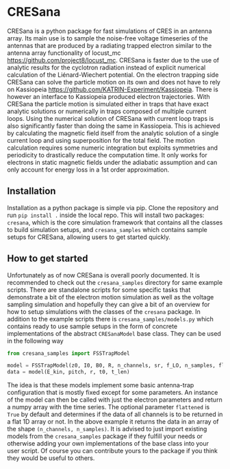 # CRESana
CRESana is a python package for fast simulations of CRES in an antenna array. Its main use is to sample the noise-free voltage timeseries of the antennas that are produced by a radiating trapped electron similar to the antenna array functionality of locust_mc https://github.com/project8/locust_mc. CRESana is faster due to the use of analytic results for the cyclotron radiation instead of explicit numerical calculation of the Liénard-Wiechert potential. On the electron trapping side CRESana can solve the particle motion on its own and does not have to rely on Kassiopeia https://github.com/KATRIN-Experiment/Kassiopeia. There is however an interface to Kassiopeia produced electron trajectories. With CRESana the particle motion is simulated either in traps that have exact analytic solutions or numerically in traps composed of multiple current loops. Using the numerical solution of CRESana with current loop traps is also significantly faster than doing the same in Kassiopeia. This is achieved by calculating the magnetic field itself from the analytic solution of a single current loop and using superposition for the total field. The motion calculation requires some numeric integration but exploits symmetries and periodicity to drastically reduce the computation time. It only works for electrons in static magnetic fields under the adiabatic assumption and can only account for energy loss in a 1st order approximation.

## Installation
Installation as a python package is simple via pip. Clone the repository and run `pip install .` inside the local repo. This will install two packages: `cresana`, which is the core simulation framework that contains all the classes to build simulation setups, and `cresana_samples` which contains sample setups for CRESana, allowing users to get started quickly.

## How to get started
Unfortunately as of now CRESana is overall poorly documented. It is recommended to check out the `cresana_samples` directory for same example scripts. There are standalone scripts for some specific tasks that demonstrate a bit of the electron motion simulation as well as the voltage sampling simulation and hopefully they can give a bit of an overview for how to setup simulations with the classes of the `cresana` package. In addition to the example scripts there is `cresana_samples/models.py` which contains ready to use sample setups in the form of concrete implementations of the abstract `CRESanaModel` base class. They can be used in the following way

```py
from cresana_samples import FSSTrapModel

model = FSSTrapModel(z0, I0, B0, R, n_channels, sr, f_LO, n_samples, flattened=False)
data = model(E_kin, pitch, r, t0, t_len)
```

The idea is that these models implement some basic antenna-trap configuration that is mostly fixed except for some parameters. An instance of the model can then be called with just the electron parameters and return a numpy array with the time series. The optional parameter `flattened` is `True` by default and determines if the data of all channels is to be returned in a flat 1D array or not. In the above example it returns the data in an array of the shape `(n_channels, n_samples)`. It is advised to just import existing models from the `cresana_samples` package if they fulfill your needs or otherwise adding your own implementations of the base class into your user script. Of course you can contribute yours to the package if you think they would be useful to others.
